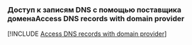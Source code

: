 ### <a name="access-dns-records-with-domain-provider"></a><span data-ttu-id="2d0ad-101">Доступ к записям DNS с помощью поставщика домена</span><span class="sxs-lookup"><span data-stu-id="2d0ad-101">Access DNS records with domain provider</span></span>

[!INCLUDE [Access DNS records with domain provider](app-service-web-access-dns-records-no-h.md)]
